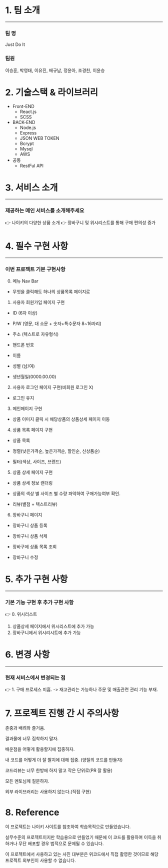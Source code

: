 # 1. 팀 소개

---

### 팀 명

Just Do It

### 팀원

이승훈, 박영태, 이유진, 배규남, 정윤아, 조경찬, 이윤승

# 2. 기술스택 & 라이브러리
<ul>
  <li>Front-END
    <ul>
      <li>React.js</li>
      <li>SCSS</li>
    </ul>
  </li>
  <li>BACK-END
    <ul>
      <li>Node.js</li>
      <li>Express</li>
      <li>JSON WEB TOKEN</li>
      <li>Bcrypt</li>
      <li>Mysql</li>
      <li>AWS</li>
    </ul>
  </li>
  <li>공통
    <ul>
      <li>RestFul API</li>
    </ul>
  </li>
</ul>

# 3. 서비스 소개

---

### 제공하는 메인 서비스를 소개해주세요

<aside>
👉 나이키의 다양한 상품 소개
👉 장바구니 및 위시리스트를 통해 구매 편의성 증가

</aside>

# 4. 필수 구현 사항

---

### 이번 프로젝트 기본 구현사항

<aside>

0. 메뉴 Nav Bar

- 무엇을 클릭해도 하나의 상품목록 페이지로

1. 사용자 회원가입 페이지 구현

- ID (6자 이상)

- P/W (영문, 대 소문 + 숫자+특수문자 8~16자리)

- 주소 (텍스트로 자유형식)

- 핸드폰 번호

- 이름

- 성별 (남/여)

- 생년월일(0000.00.00)

2. 사용자 로그인 페이지 구현(비회원 로그인 X)

- 로그인 유지

3. 메인페이지 구현

- 상품 이미지 클릭 시 해당상품의 상품상세 페이지 이동

4. 상품 목록 페이지 구현

- 상품 목록

- 정렬(낮은가격순, 높은가격순, 할인순, 신상품순)

- 필터(색상, 사이즈, 브랜드)

5. 상품 상세 페이지 구현

- 상품 상세 정보 랜더링

- 상품의 색상 별 사이즈 별 수량 파악하여 구매가능여부 확인.

- 리뷰(별점 + 텍스트리뷰)

6. 장바구니 페이지

- 장바구니 상품 등록

- 장바구니 상품 삭제

- 장바구에 상품 목록 조회

- 장바구니 수정

</aside>

# 5. 추가 구현 사항

---

### 기본 기능 구현 후 추가 구현 사항

<aside>
👉 0. 위시리스트

1. 상품상세 페이지에서 위시리스트에 추가 가능
2. 장바구니에서 위시리시트에 추가 가능

</aside>

# 6. 변경 사항

---

### 현재 서비스에서 변경되는 점

<aside>
👉 1. 구매 프로세스 미흡. -> 재고관리는 가능하나 주문 및 매출관련 관리 기능 부재.

</aside>


# 7. 프로젝트 진행 간 시 주의사항

존중과 배려와 즐거움.

결과물에 너무 집착하지 말자.

배운점을 어떻게 활용할지에 집중하자.

내 코드를 어떻게 더 잘 짤지에 대해 집중. (양질의 코드를 만들자)

코드리뷰는 너무 한방에 하지 말고 작은 단위로(PR 잘 활용)

모든 멘토님께 질문하자.

외부 라이브러리는 사용하지 않는다.(직접 구현)

# 8. Reference 

이 프로젝트는 나이키 사이트를 참조하여 학습목적으로 만들었습니다.

실무수준의 프로젝트이지만 학습용으로 만들었기 때문에 이 코드를 활용하여 이득을 취하거나 무단 배포할 경우 법적으로 문제될 수 있습니다.

이 프로젝트에서 사용하고 있는 사진 대부분은 위코드에서 직접 촬영한 것이므로 해당 프로젝트 외부인이 사용할 수 없습니다.